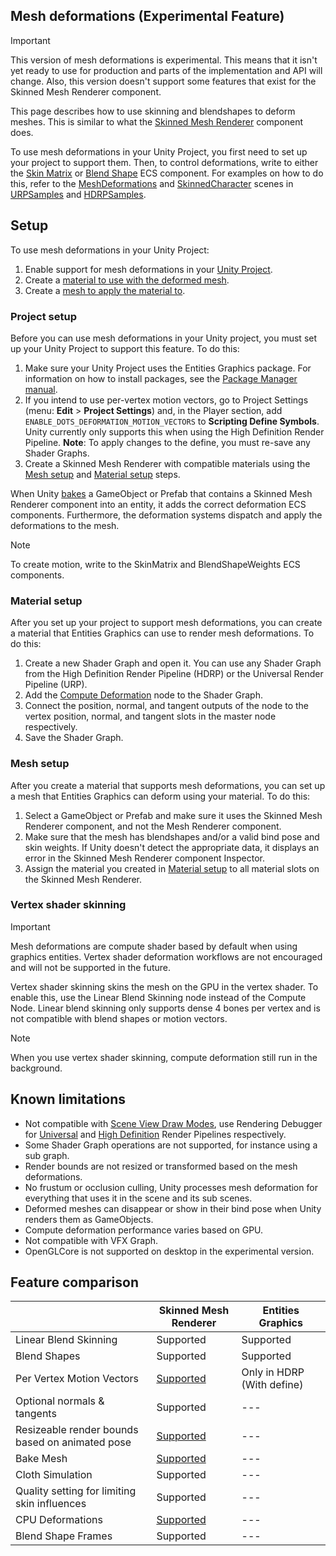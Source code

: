 ## Mesh deformations (Experimental Feature)

> [!IMPORTANT]
> This version of mesh deformations is experimental. This means that it isn't yet ready to use for production and parts of the implementation and API will change. Also, this version doesn't support some features that exist for the Skinned Mesh Renderer component.

This page describes how to use skinning and blendshapes to deform meshes. This is similar to what the [Skinned Mesh Renderer](https://docs.unity3d.com/Manual/class-SkinnedMeshRenderer.html) component does. 

To use mesh deformations in your Unity Project, you first need to set up your project to support them. Then, to control deformations, write to either the [Skin Matrix](https://docs.unity3d.com/Packages/com.unity.entities@latest?subfolder=/api/Unity.Deformations.SkinMatrix.html) or [Blend Shape](https://docs.unity3d.com/Packages/com.unity.entities@latest?subfolder=/api/Unity.Deformations.BlendShapeWeight.html) ECS component. For examples on how to do this, refer to the [MeshDeformations](https://github.com/Unity-Technologies/EntityComponentSystemSamples/tree/master/GraphicsSamples/URPSamples/Assets/SampleScenes/5.%20Deformation/MeshDeformations) and [SkinnedCharacter](https://github.com/Unity-Technologies/EntityComponentSystemSamples/tree/master/GraphicsSamples/URPSamples/Assets/SampleScenes/5.%20Deformation/SkinnedCharacter) scenes in [URPSamples](https://github.com/Unity-Technologies/EntityComponentSystemSamples/tree/master/GraphicsSamples/URPSamples) and [HDRPSamples](https://github.com/Unity-Technologies/EntityComponentSystemSamples/tree/master/GraphicsSamples/HDRPSamples).

## Setup

To use mesh deformations in your Unity Project:

1. Enable support for mesh deformations in your [Unity Project](#project-setup).
2. Create a [material to use with the deformed mesh](#material-setup).
3. Create a [mesh to apply the material to](#mesh-setup).

### Project setup

Before you can use mesh deformations in your Unity project, you must set up your Unity Project to support this feature. To do this:

1. Make sure your Unity Project uses the Entities Graphics package. For information on how to install packages, see the [Package Manager manual](https://docs.unity3d.com/Manual/upm-ui.html).
2. If you intend to use per-vertex motion vectors, go to Project Settings (menu: **Edit** > **Project Settings**) and, in the Player section, add `ENABLE_DOTS_DEFORMATION_MOTION_VECTORS` to **Scripting Define Symbols**. Unity currently only supports this when using the High Definition Render Pipeline. **Note**: To apply changes to the define, you must re-save any Shader Graphs.
3. Create a Skinned Mesh Renderer with compatible materials using the [Mesh setup](#mesh-setup) and [Material setup](#material-setup) steps.

When Unity [bakes](https://docs.unity3d.com/Packages/com.unity.entities@latest?subfolder=/manual/baking.html) a GameObject or Prefab that contains a Skinned Mesh Renderer component into an entity, it adds the correct deformation ECS components. Furthermore, the deformation systems dispatch and apply the deformations to the mesh.

> [!NOTE]
> To create motion, write to the SkinMatrix and BlendShapeWeights ECS components.

### Material setup

After you set up your project to support mesh deformations, you can create a material that Entities Graphics can use to render mesh deformations. To do this:

1. Create a new Shader Graph and open it. You can use any Shader Graph from the High Definition Render Pipeline (HDRP) or the Universal Render Pipeline (URP).
2. Add the [Compute Deformation](https://docs.unity3d.com/Packages/com.unity.shadergraph@latest?subfolder=/manual/Compute-Deformation-Node.html) node to the Shader Graph.
3. Connect the position, normal, and tangent outputs of the node to the vertex position, normal, and tangent slots in the master node respectively.
4. Save the Shader Graph.

### Mesh setup

After you create a material that supports mesh deformations, you can set up a mesh that Entities Graphics can deform using your material. To do this:

1. Select a GameObject or Prefab and make sure it uses the Skinned Mesh Renderer component, and not the Mesh Renderer component.
2. Make sure that the mesh has blendshapes and/or a valid bind pose and skin weights. If Unity doesn't detect the appropriate data, it displays an error in the Skinned Mesh Renderer component Inspector.
3. Assign the material you created in [Material setup](#material-setup) to all material slots on the Skinned Mesh Renderer.


### Vertex shader skinning

> [!IMPORTANT]
> Mesh deformations are compute shader based by default when using graphics entities. Vertex shader deformation workflows are not encouraged and will not be supported in the future.

Vertex shader skinning skins the mesh on the GPU in the vertex shader. To enable this, use the Linear Blend Skinning node instead of the Compute Node. Linear blend skinning only supports dense 4 bones per vertex and is not compatible with blend shapes or motion vectors.

> [!NOTE]
> When you use vertex shader skinning,  compute deformation still run in the background.


## Known limitations

- Not compatible with [Scene View Draw Modes](https://docs.unity3d.com/Manual/ViewModes.html), use Rendering Debugger for [Universal](https://docs.unity3d.com/Packages/com.unity.render-pipelines.universal@latest?subfolder=/manual/features/rendering-debugger.html) and [High Definition](https://docs.unity3d.com/Packages/com.unity.render-pipelines.high-definition@latest?subfolder=/manual/Render-Pipeline-Debug-Window.html) Render Pipelines respectively. 
- Some Shader Graph operations are not supported, for instance using a sub graph.
- Render bounds are not resized or transformed based on the mesh deformations.
- No frustum or occlusion culling, Unity processes mesh deformation for everything that uses it in the scene and its sub scenes.
- Deformed meshes can disappear or show in their bind pose when Unity renders them as GameObjects.
- Compute deformation performance varies based on GPU.
- Not compatible with VFX Graph.
- OpenGLCore is not supported on desktop in the experimental version.

## Feature comparison

|                                        		    | **Skinned Mesh Renderer** | **Entities Graphics** |
| ------------------------------------------------- | --------------------------| ----------------------|
| Linear Blend Skinning 							| Supported 				| Supported |
| Blend Shapes 										| Supported 				| Supported |
| Per Vertex Motion Vectors 						| [Supported](xref:UnityEngine.SkinnedMeshRenderer.skinnedMotionVectors) | Only in HDRP (With define) |
| Optional normals & tangents 						| Supported 				| --- |
| Resizeable render bounds based on animated pose 	| [Supported](xref:UnityEngine.SkinnedMeshRenderer.updateWhenOffscreen) | --- |
| Bake Mesh 										| [Supported](xref:UnityEngine.SkinnedMeshRenderer.BakeMesh(UnityEngine.Mesh)) | --- |
| Cloth Simulation 									| Supported 				| --- |
| Quality setting for limiting skin influences 		| Supported 				| --- |
| CPU Deformations 									| [Supported](xref:UnityEditor.PlayerSettings.gpuSkinning) | --- |
| Blend Shape Frames 								| Supported 				| --- |